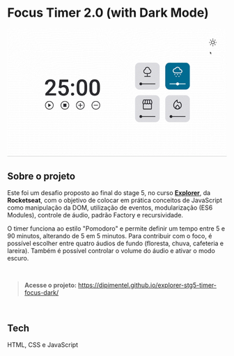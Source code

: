# Focus Timer 2.0 (with Dark Mode)

[![](https://raw.githubusercontent.com/dipimentel/explorer-stg5-timer-focus-dark/main/print-focus-timer-dark-mode.gif)](https://dipimentel.github.io/explorer-stg5-timer-focus-dark/)

## Sobre o projeto
Este foi um desafio proposto ao final do stage 5, no curso [**Explorer**](https://www.rocketseat.com.br/explorer), da **Rocketseat**, com o objetivo de colocar em prática conceitos de JavaScript como manipulação da DOM, utilização de eventos, modularização (ES6 Modules), controle de áudio, padrão Factory e recursividade.

O timer funciona ao estilo "Pomodoro" e permite definir um tempo entre 5 e 90 minutos, alterando de 5 em 5 minutos. Para contribuir com o foco, é possível escolher entre quatro áudios de fundo (floresta, chuva, cafeteria e lareira). Também é possível controlar o volume do áudio e ativar o modo escuro.

&nbsp;
>**Acesse o projeto:** <https://dipimentel.github.io/explorer-stg5-timer-focus-dark/>

&nbsp;
## Tech 
HTML, CSS e JavaScript
